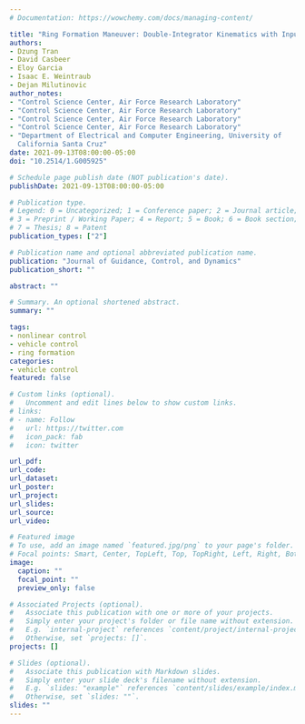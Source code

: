 ```yaml
---
# Documentation: https://wowchemy.com/docs/managing-content/

title: "Ring Formation Maneuver: Double-Integrator Kinematics with Input Saturation"
authors:
- Dzung Tran
- David Casbeer
- Eloy Garcia
- Isaac E. Weintraub
- Dejan Milutinovic
author_notes:
- "Control Science Center, Air Force Research Laboratory"
- "Control Science Center, Air Force Research Laboratory"
- "Control Science Center, Air Force Research Laboratory"
- "Control Science Center, Air Force Research Laboratory"
- "Department of Electrical and Computer Engineering, University of
  California Santa Cruz"
date: 2021-09-13T08:00:00-05:00
doi: "10.2514/1.G005925"

# Schedule page publish date (NOT publication's date).
publishDate: 2021-09-13T08:00:00-05:00

# Publication type.
# Legend: 0 = Uncategorized; 1 = Conference paper; 2 = Journal article;
# 3 = Preprint / Working Paper; 4 = Report; 5 = Book; 6 = Book section;
# 7 = Thesis; 8 = Patent
publication_types: ["2"]

# Publication name and optional abbreviated publication name.
publication: "Journal of Guidance, Control, and Dynamics"
publication_short: ""

abstract: ""

# Summary. An optional shortened abstract.
summary: ""

tags:
- nonlinear control
- vehicle control
- ring formation
categories: 
- vehicle control
featured: false

# Custom links (optional).
#   Uncomment and edit lines below to show custom links.
# links:
# - name: Follow
#   url: https://twitter.com
#   icon_pack: fab
#   icon: twitter

url_pdf:
url_code:
url_dataset:
url_poster:
url_project:
url_slides:
url_source:
url_video:

# Featured image
# To use, add an image named `featured.jpg/png` to your page's folder. 
# Focal points: Smart, Center, TopLeft, Top, TopRight, Left, Right, BottomLeft, Bottom, BottomRight.
image:
  caption: ""
  focal_point: ""
  preview_only: false

# Associated Projects (optional).
#   Associate this publication with one or more of your projects.
#   Simply enter your project's folder or file name without extension.
#   E.g. `internal-project` references `content/project/internal-project/index.md`.
#   Otherwise, set `projects: []`.
projects: []

# Slides (optional).
#   Associate this publication with Markdown slides.
#   Simply enter your slide deck's filename without extension.
#   E.g. `slides: "example"` references `content/slides/example/index.md`.
#   Otherwise, set `slides: ""`.
slides: ""
---
```


